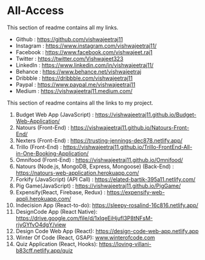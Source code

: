 # All-Access
This section of readme contains all my links.    
- Github : https://github.com/vishwajeetraj11
- Instagram : https://www.instagram.com/vishwajeetraj11/
- Facebook : https://www.facebook.com/vishwajeet.raj1
- Twitter : https://twitter.com/Vishwajeet323
- LinkedIn : https://www.linkedin.com/in/vishwajeetraj11/
- Behance : https://www.behance.net/vishwajeetraj
- Dribbble : https://dribbble.com/vishwajeetraj11
- Paypal : https://www.paypal.me/vishwajeetraj11  
- Medium : https://vishwajeetraj11.medium.com/  
   


This section of readme contains all the links to my project.

1.  Budget Web App (JavaScript) : https://vishwajeetraj11.github.io/Budget-Web-Application/
2.  Natours (Front-End) : https://vishwajeetraj11.github.io/Natours-Front-End/
3.  Nexters (Front-End) : https://trusting-jennings-dec878.netlify.app/
4.  Trillo (Front-End) : https://vishwajeetraj11.github.io/Trillo-FrontEnd-All-in-One-Booking-Application/
5.  Omnifood (Front-End) : https://vishwajeetraj11.github.io/Omnifood/
6.  Natours (Node.js, MongoDB, Express, Mongoose) (Back-End) : https://natours-web-application.herokuapp.com/
7.  Forkify (JavaScript) (API Call) : https://elated-bartik-395a11.netlify.com/
8.  Pig Game(JavaScript) : https://vishwajeetraj11.github.io/PigGame/ 
9.  Expensify(React, Firebase, Redux) : https://expensify-web-appli.herokuapp.com/
10. Indecision App (React-to-do): https://sleepy-rosalind-16c816.netlify.app/
11. DesignCode App (React Native): https://drive.google.com/file/d/1xIqeEiHjufI3P8tNFsM-rjyGYfvO4dgY/view
12. Design Code Web App (React): https://design-code-web-app.netlify.app
13. Winter Of Code (React, GSAP): www.winterofcode.com 
14. Quiz Application (React, Hooks): https://loving-villani-b83cff.netlify.app/quiz
